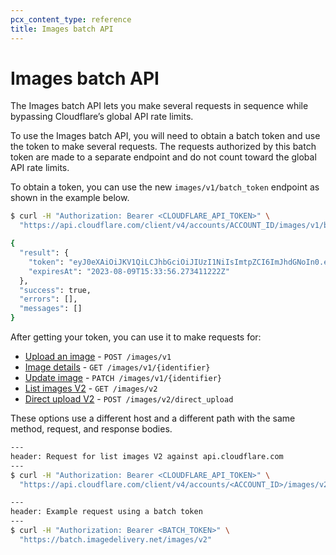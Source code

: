 ```yaml
---
pcx_content_type: reference
title: Images batch API
---
```


# Images batch API

The Images batch API lets you make several requests in sequence while bypassing Cloudflare’s global API rate limits. 

To use the Images batch API, you will need to obtain a batch token and use the token to make several requests. The requests authorized by this batch token are made to a separate endpoint and do not count toward the global API rate limits.

To obtain a token, you can use the new `images/v1/batch_token` endpoint as shown in the example below.

```bash
$ curl -H "Authorization: Bearer <CLOUDFLARE_API_TOKEN>" \
  "https://api.cloudflare.com/client/v4/accounts/ACCOUNT_ID/images/v1/batch_token"

{
  "result": {
    "token": "eyJ0eXAiOiJKV1QiLCJhbGciOiJIUzI1NiIsImtpZCI6ImJhdGNoIn0.eyJzdWIiOiJWaTd3aTVLU0l0eEdGc1dSRzJVczZRIiwiZXhwIjoxNjkxNTk1MjM2fQ.qF8Yx21ohxuYf6RLXvLmX6dYhwVQ81bSeaQQOpwQEC0",
    "expiresAt": "2023-08-09T15:33:56.273411222Z"
  },
  "success": true,
  "errors": [],
  "messages": []
}

```

After getting your token, you can use it to make requests for:

- [Upload an image](https://developers.cloudflare.com/api/operations/cloudflare-images-upload-an-image-via-url) - `POST /images/v1`
- [Image details](https://developers.cloudflare.com/api/operations/cloudflare-images-image-details) - `GET /images/v1/{identifier}`
- [Update image](https://developers.cloudflare.com/api/operations/cloudflare-images-update-image) - `PATCH /images/v1/{identifier}`
- [List images V2](https://developers.cloudflare.com/api/operations/cloudflare-images-list-images-v2) - `GET /images/v2`
- [Direct upload V2](https://developers.cloudflare.com/api/operations/cloudflare-images-create-authenticated-direct-upload-url-v-2) - `POST /images/v2/direct_upload`

These options use a different host and a different path with the same method, request, and response bodies. 

```bash
---
header: Request for list images V2 against api.cloudflare.com
---
$ curl -H "Authorization: Bearer <CLOUDFLARE_API_TOKEN>" \
  "https://api.cloudflare.com/client/v4/accounts/<ACCOUNT_ID>/images/v2"
```

```bash
---
header: Example request using a batch token
---
$ curl -H "Authorization: Bearer <BATCH_TOKEN>" \
  "https://batch.imagedelivery.net/images/v2"
```
